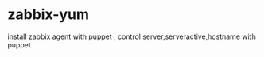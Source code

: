zabbix-yum
==========

install zabbix agent with puppet , control server,serveractive,hostname with puppet
